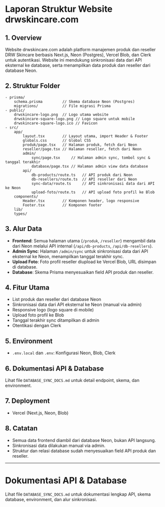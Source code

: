 # Laporan Struktur Website drwskincare.com

## 1. Overview
Website drwskincare.com adalah platform manajemen produk dan reseller DRW Skincare berbasis Next.js, Neon (Postgres), Vercel Blob, dan Clerk untuk autentikasi. Website ini mendukung sinkronisasi data dari API eksternal ke database, serta menampilkan data produk dan reseller dari database Neon.

## 2. Struktur Folder
```
- prisma/
    schema.prisma         // Skema database Neon (Postgres)
    migrations/           // File migrasi Prisma
- public/
    drwskincare-logo.png  // Logo utama website
    drwskincare-square-logo.png // Logo square untuk mobile
    drwskincare-square-logo.ico // Favicon
- src/
    app/
        layout.tsx        // Layout utama, import Header & Footer
        globals.css       // Global CSS
        produk/page.tsx   // Halaman produk, fetch dari Neon
        reseller/page.tsx // Halaman reseller, fetch dari Neon
        admin/
            sync/page.tsx     // Halaman admin sync, tombol sync & tanggal terakhir
            database/page.tsx // Halaman admin view data database
        api/
            db-products/route.ts   // API produk dari Neon
            db-resellers/route.ts  // API reseller dari Neon
            sync-data/route.ts     // API sinkronisasi data dari API ke Neon
            upload-foto/route.ts   // API upload foto profil ke Blob
    components/
        Header.tsx        // Komponen header, logo responsive
        Footer.tsx        // Komponen footer
    lib/
    types/
```

## 3. Alur Data
- **Frontend**: Semua halaman utama (`/produk`, `/reseller`) mengambil data dari Neon melalui API internal (`/api/db-products`, `/api/db-resellers`).
- **Admin Sync**: Halaman `/admin/sync` untuk sinkronisasi data dari API eksternal ke Neon, menampilkan tanggal terakhir sync.
- **Upload Foto**: Foto profil reseller diupload ke Vercel Blob, URL disimpan di database.
- **Database**: Skema Prisma menyesuaikan field API produk dan reseller.

## 4. Fitur Utama
- List produk dan reseller dari database Neon
- Sinkronisasi data dari API eksternal ke Neon (manual via admin)
- Responsive logo (logo square di mobile)
- Upload foto profil ke Blob
- Tanggal terakhir sync ditampilkan di admin
- Otentikasi dengan Clerk

## 5. Environment
- `.env.local` dan `.env`: Konfigurasi Neon, Blob, Clerk

## 6. Dokumentasi API & Database
Lihat file `DATABASE_SYNC_DOCS.md` untuk detail endpoint, skema, dan environment.

## 7. Deployment
- Vercel (Next.js, Neon, Blob)

## 8. Catatan
- Semua data frontend diambil dari database Neon, bukan API langsung.
- Sinkronisasi data dilakukan manual via admin.
- Struktur dan relasi database sudah menyesuaikan field API produk dan reseller.

---

# Dokumentasi API & Database

Lihat file `DATABASE_SYNC_DOCS.md` untuk dokumentasi lengkap API, skema database, environment, dan alur sinkronisasi.
